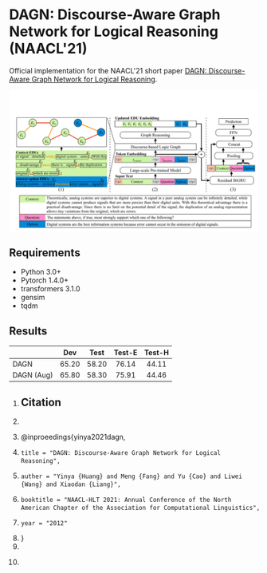 # DAGN: Discourse-Aware Graph Network for Logical Reasoning (NAACL'21)

Official implementation for the NAACL'21 short paper [DAGN: Discourse-Aware Graph Network for Logical Reasoning](https://arxiv.org/abs/2103.14349). 


<img src="./fig/DAGN.pdf" align=center />


## Requirements
* Python 3.0+
* Pytorch 1.4.0+
* transformers 3.1.0
* gensim
* tqdm


## Results
|    |Dev|Test|Test-E|Test-H|
|----|:----:|:----:|:----:|:----:|
| DAGN       | 65.20 | 58.20 | 76.14 | 44.11 |
| DAGN (Aug) | 65.80 | 58.30 | 75.91 | 44.46 | 


1. ## Citation
1. ```
1. @inproeedings{yinya2021dagn,
1.     title = "DAGN: Discourse-Aware Graph Network for Logical Reasoning",
1.     auther = "Yinya {Huang} and Meng {Fang} and Yu {Cao} and Liwei {Wang} and Xiaodan {Liang}",
1.     booktitle = "NAACL-HLT 2021: Annual Conference of the North American Chapter of the Association for Computational Linguistics",
1.     year = "2012"
1. }
1.    
1. ```
